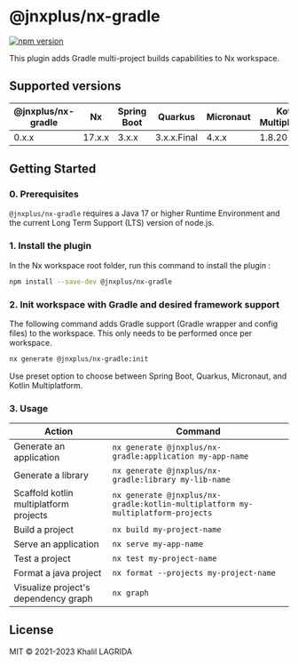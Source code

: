 # @jnxplus/nx-gradle

[![npm version](https://badge.fury.io/js/@jnxplus%2Fnx-gradle.svg)](https://badge.fury.io/js/@jnxplus%2Fnx-gradle)

This plugin adds Gradle multi-project builds capabilities to Nx workspace.

## Supported versions

| @jnxplus/nx-gradle | Nx     | Spring Boot | Quarkus     | Micronaut | Kotlin Multiplatform |
| ------------------ | ------ | ----------- | ----------- | --------- | -------------------- |
| 0.x.x              | 17.x.x | 3.x.x       | 3.x.x.Final | 4.x.x     | 1.8.20               |

## Getting Started

### 0. Prerequisites

`@jnxplus/nx-gradle` requires a Java 17 or higher Runtime Environment and the current Long Term Support (LTS) version of node.js.

### 1. Install the plugin

In the Nx workspace root folder, run this command to install the plugin :

```bash
npm install --save-dev @jnxplus/nx-gradle
```

### 2. Init workspace with Gradle and desired framework support

The following command adds Gradle support (Gradle wrapper and config files) to the workspace. This only needs to be performed once per workspace.

```bash
nx generate @jnxplus/nx-gradle:init
```

Use preset option to choose between Spring Boot, Quarkus, Micronaut, and Kotlin Multiplatform.

### 3. Usage

| Action                                 | Command                                                                         |
| -------------------------------------- | ------------------------------------------------------------------------------- |
| Generate an application                | `nx generate @jnxplus/nx-gradle:application my-app-name`                        |
| Generate a library                     | `nx generate @jnxplus/nx-gradle:library my-lib-name`                            |
| Scaffold kotlin multiplatform projects | `nx generate @jnxplus/nx-gradle:kotlin-multiplatform my-multiplatform-projects` |
| Build a project                        | `nx build my-project-name`                                                      |
| Serve an application                   | `nx serve my-app-name`                                                          |
| Test a project                         | `nx test my-project-name`                                                       |
| Format a java project                  | `nx format --projects my-project-name`                                          |
| Visualize project's dependency graph   | `nx graph`                                                                      |

## License

MIT © 2021-2023 Khalil LAGRIDA
